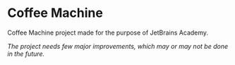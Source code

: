 # Coffee Machine
Coffee Machine project made for the purpose of JetBrains Academy.

_The project needs few major improvements, which may or may not be done in the future._
